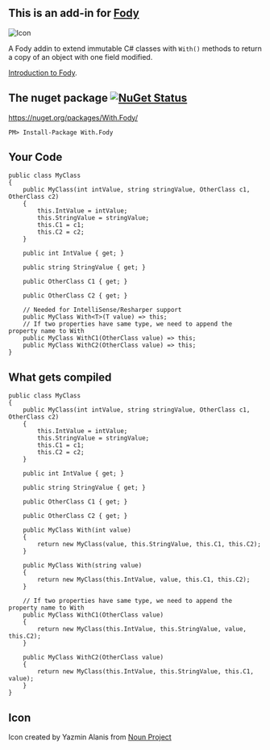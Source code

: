 ## This is an add-in for [Fody](https://github.com/Fody/Fody/) 

![Icon](https://raw.github.com/mikhailshilkov/With.Fody/master/Icons/package_icon.png)

A Fody addin to extend immutable C# classes with `With()` methods to return a copy of an object with one field modified.

[Introduction to Fody](http://github.com/Fody/Fody/wiki/SampleUsage).

## The nuget package  [![NuGet Status](http://img.shields.io/nuget/v/With.Fody.svg?style=flat)](https://www.nuget.org/packages/With.Fody/)

https://nuget.org/packages/With.Fody/

    PM> Install-Package With.Fody
    
## Your Code

    public class MyClass
    {
        public MyClass(int intValue, string stringValue, OtherClass c1, OtherClass c2)
        {
            this.IntValue = intValue;
            this.StringValue = stringValue;
            this.C1 = c1;
            this.C2 = c2;
        }

        public int IntValue { get; }

        public string StringValue { get; }

        public OtherClass C1 { get; }

        public OtherClass C2 { get; }

        // Needed for IntelliSense/Resharper support
        public MyClass With<T>(T value) => this;
        // If two properties have same type, we need to append the property name to With
        public MyClass WithC1(OtherClass value) => this;
        public MyClass WithC2(OtherClass value) => this;
    }

## What gets compiled

    public class MyClass
    {
        public MyClass(int intValue, string stringValue, OtherClass c1, OtherClass c2)
        {
            this.IntValue = intValue;
            this.StringValue = stringValue;
            this.C1 = c1;
            this.C2 = c2;
        }

        public int IntValue { get; }

        public string StringValue { get; }

        public OtherClass C1 { get; }

        public OtherClass C2 { get; }

        public MyClass With(int value)
        {
            return new MyClass(value, this.StringValue, this.C1, this.C2);
        }

        public MyClass With(string value)
        {
            return new MyClass(this.IntValue, value, this.C1, this.C2);
        }

        // If two properties have same type, we need to append the property name to With
        public MyClass WithC1(OtherClass value)
        {
            return new MyClass(this.IntValue, this.StringValue, value, this.C2);
        }

        public MyClass WithC2(OtherClass value)
        {
            return new MyClass(this.IntValue, this.StringValue, this.C1, value);
        }
    }


## Icon

Icon created by Yazmin Alanis from [Noun Project](http://thenounproject.com)